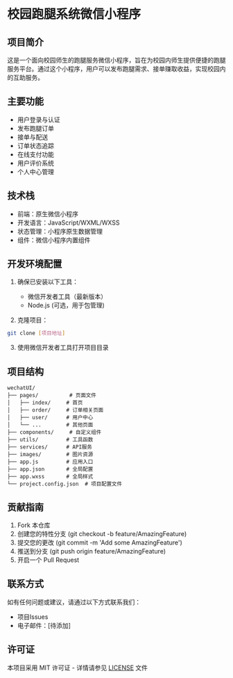 # 校园跑腿系统微信小程序

## 项目简介
这是一个面向校园师生的跑腿服务微信小程序，旨在为校园内师生提供便捷的跑腿服务平台。通过这个小程序，用户可以发布跑腿需求、接单赚取收益，实现校园内的互助服务。

## 主要功能
- 用户登录与认证
- 发布跑腿订单
- 接单与配送
- 订单状态追踪
- 在线支付功能
- 用户评价系统
- 个人中心管理

## 技术栈
- 前端：原生微信小程序
- 开发语言：JavaScript/WXML/WXSS
- 状态管理：小程序原生数据管理
- 组件：微信小程序内置组件

## 开发环境配置
1. 确保已安装以下工具：
   - 微信开发者工具（最新版本）
   - Node.js (可选，用于包管理)

2. 克隆项目：
```bash
git clone [项目地址]
```

3. 使用微信开发者工具打开项目目录

## 项目结构
```
wechatUI/
├── pages/          # 页面文件
│   ├── index/     # 首页
│   ├── order/     # 订单相关页面
│   ├── user/      # 用户中心
│   └── ...        # 其他页面
├── components/     # 自定义组件
├── utils/         # 工具函数
├── services/      # API服务
├── images/        # 图片资源
├── app.js         # 应用入口
├── app.json       # 全局配置
├── app.wxss       # 全局样式
└── project.config.json  # 项目配置文件
```

## 贡献指南
1. Fork 本仓库
2. 创建您的特性分支 (git checkout -b feature/AmazingFeature)
3. 提交您的更改 (git commit -m 'Add some AmazingFeature')
4. 推送到分支 (git push origin feature/AmazingFeature)
5. 开启一个 Pull Request

## 联系方式
如有任何问题或建议，请通过以下方式联系我们：
- 项目Issues
- 电子邮件：[待添加]

## 许可证
本项目采用 MIT 许可证 - 详情请参见 [LICENSE](LICENSE) 文件 